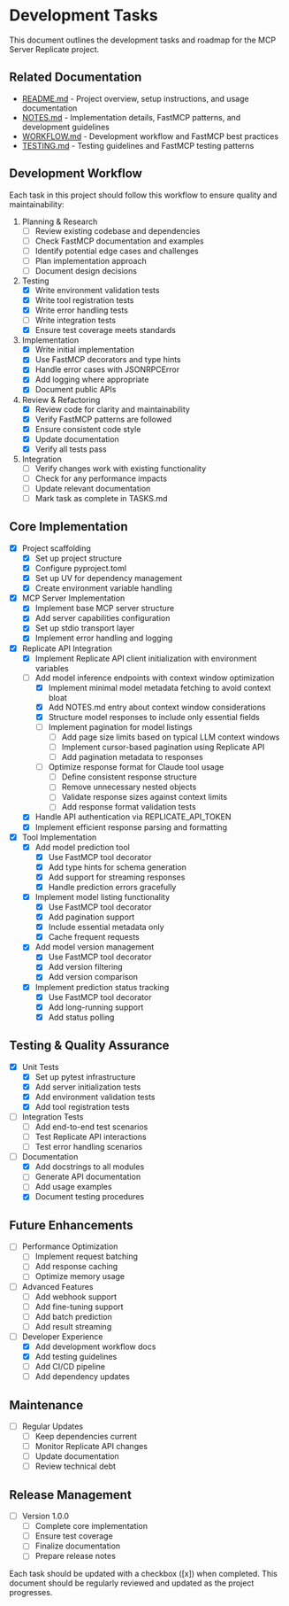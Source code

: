 # Development Tasks

This document outlines the development tasks and roadmap for the MCP Server Replicate project.

## Related Documentation
- [README.md](README.md) - Project overview, setup instructions, and usage documentation
- [NOTES.md](NOTES.md) - Implementation details, FastMCP patterns, and development guidelines
- [WORKFLOW.md](WORKFLOW.md) - Development workflow and FastMCP best practices
- [TESTING.md](TESTING.md) - Testing guidelines and FastMCP testing patterns

## Development Workflow

Each task in this project should follow this workflow to ensure quality and maintainability:

1. Planning & Research
   - [ ] Review existing codebase and dependencies
   - [ ] Check FastMCP documentation and examples
   - [ ] Identify potential edge cases and challenges
   - [ ] Plan implementation approach
   - [ ] Document design decisions

2. Testing
   - [x] Write environment validation tests
   - [x] Write tool registration tests
   - [x] Write error handling tests
   - [ ] Write integration tests
   - [x] Ensure test coverage meets standards

3. Implementation
   - [x] Write initial implementation
   - [x] Use FastMCP decorators and type hints
   - [x] Handle error cases with JSONRPCError
   - [x] Add logging where appropriate
   - [x] Document public APIs

4. Review & Refactoring
   - [x] Review code for clarity and maintainability
   - [x] Verify FastMCP patterns are followed
   - [x] Ensure consistent code style
   - [x] Update documentation
   - [x] Verify all tests pass

5. Integration
   - [ ] Verify changes work with existing functionality
   - [ ] Check for any performance impacts
   - [ ] Update relevant documentation
   - [ ] Mark task as complete in TASKS.md

## Core Implementation

- [x] Project scaffolding
  - [x] Set up project structure
  - [x] Configure pyproject.toml
  - [x] Set up UV for dependency management
  - [x] Create environment variable handling

- [x] MCP Server Implementation
  - [x] Implement base MCP server structure
  - [x] Add server capabilities configuration
  - [x] Set up stdio transport layer
  - [x] Implement error handling and logging

- [x] Replicate API Integration
  - [x] Implement Replicate API client initialization with environment variables
  - [ ] Add model inference endpoints with context window optimization
    - [x] Implement minimal model metadata fetching to avoid context bloat
    - [x] Add NOTES.md entry about context window considerations
    - [x] Structure model responses to include only essential fields
    - [ ] Implement pagination for model listings
      - [ ] Add page size limits based on typical LLM context windows
      - [ ] Implement cursor-based pagination using Replicate API
      - [ ] Add pagination metadata to responses
    - [ ] Optimize response format for Claude tool usage
      - [ ] Define consistent response structure
      - [ ] Remove unnecessary nested objects
      - [ ] Validate response sizes against context limits
      - [ ] Add response format validation tests
  - [x] Handle API authentication via REPLICATE_API_TOKEN
  - [x] Implement efficient response parsing and formatting

- [x] Tool Implementation
  - [x] Add model prediction tool
    - [x] Use FastMCP tool decorator
    - [x] Add type hints for schema generation
    - [x] Add support for streaming responses
    - [x] Handle prediction errors gracefully
  - [x] Implement model listing functionality
    - [x] Use FastMCP tool decorator
    - [x] Add pagination support
    - [x] Include essential metadata only
    - [x] Cache frequent requests
  - [x] Add model version management
    - [x] Use FastMCP tool decorator
    - [x] Add version filtering
    - [x] Add version comparison
  - [x] Implement prediction status tracking
    - [x] Use FastMCP tool decorator
    - [x] Add long-running support
    - [x] Add status polling

## Testing & Quality Assurance

- [x] Unit Tests
  - [x] Set up pytest infrastructure
  - [x] Add server initialization tests
  - [x] Add environment validation tests
  - [x] Add tool registration tests

- [ ] Integration Tests
  - [ ] Add end-to-end test scenarios
  - [ ] Test Replicate API interactions
  - [ ] Test error handling scenarios

- [ ] Documentation
  - [x] Add docstrings to all modules
  - [ ] Generate API documentation
  - [ ] Add usage examples
  - [x] Document testing procedures

## Future Enhancements

- [ ] Performance Optimization
  - [ ] Implement request batching
  - [ ] Add response caching
  - [ ] Optimize memory usage

- [ ] Advanced Features
  - [ ] Add webhook support
  - [ ] Add fine-tuning support
  - [ ] Add batch prediction
  - [ ] Add result streaming

- [ ] Developer Experience
  - [x] Add development workflow docs
  - [x] Add testing guidelines
  - [ ] Add CI/CD pipeline
  - [ ] Add dependency updates

## Maintenance

- [ ] Regular Updates
  - [ ] Keep dependencies current
  - [ ] Monitor Replicate API changes
  - [ ] Update documentation
  - [ ] Review technical debt

## Release Management

- [ ] Version 1.0.0
  - [ ] Complete core implementation
  - [ ] Ensure test coverage
  - [ ] Finalize documentation
  - [ ] Prepare release notes

Each task should be updated with a checkbox ([x]) when completed. This document should be regularly reviewed and updated as the project progresses.
